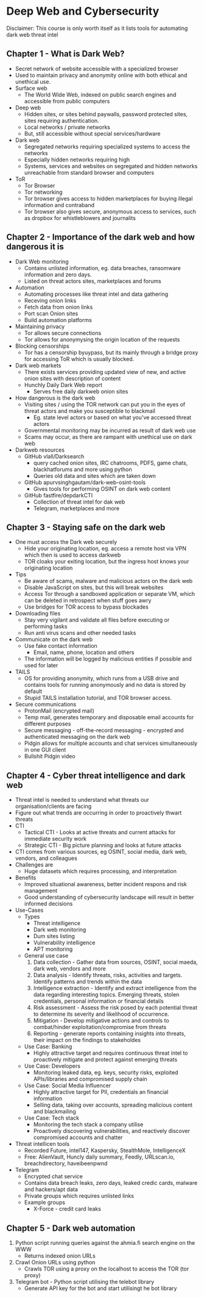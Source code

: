 # Deep Web and Cybersecurity

Disclaimer: This course is only worth itself as it lists tools for automating dark web threat intel

## Chapter 1 - What is Dark Web?
- Secret network of website accessible with a specialized browser
- Used to maintain privacy and anonymity online with both ethical and unethical use.
- Surface web
    - The World Wide Web, indexed on public search engines and accessible from public computers
- Deep web
    - Hidden sites, or sites behind paywalls, password protected sites, sites requiring authentication.
    - Local networks / private networks
    - But, still accessible without special services/hardware
- Dark web
    - Segregated networks requiring specialized systems to access the networks
    - Especially hidden networks requiring high
    - Systems, services and websites on segregated and hidden networks unreachable from standard browser and computers
- ToR
    - Tor Browser
    - Tor networking
    - Tor browser gives access to hidden marketplaces for buying illegal information and contraband
    - Tor browser also gives secure, anonymous access to services, such as dropbox for whistleblowers and journalits

## Chapter 2 - Importance of the dark web and how dangerous it is
- Dark Web monitoring
    - Contains unlisted information, eg. data breaches, ransomware information and zero days.
    - Listed on threat actors sites, marketplaces and forums
- Automation
    - Automating processes like threat intel and data gathering
    - Receving onion links
    - Fetch data from onion links
    - Port scan Onion sites
    - Build automation platforms
- Maintaining privacy
    - Tor allows secure connections
    - Tor allows for anonymysing the origin location of the requests
- Blocking censorships
    - Tor has a censorship byuypass, but its mainly through a bridge proxy for accessing ToR which is usually blocked.
- Dark web markets
    - There exists services providing updated view of new, and active onion sites with description of content
    - Hunchly Daily Dark Web report
        - Serves free daily darkweb onion sites
- How dangerous is the dark web
    - Visiting sites / using the TOR network can put you in the eyes of threat actors and make you susceptible to blackmail
        - Eg. state level actors or based on what you've accessed threat actors  
    - Governmental monitoring may be incurred as result of dark web use
    - Scams may occur, as there are rampant with unethical use on dark web
- Darkweb resources
    - GitHub vlall/Darksearch
        - query cached onion sites, IRC chatrooms, PDFS, game chats, blackhatforums and more using python
        - Queries old data and sites which are taken down
    - GitHub apurvsinghgautam/dark-web-osint-tools
        - Gives tools for performing OSINT on dark web content
    - GitHub fastfire/depdarkCTI
        - Collection of threat intel for dak web
        - Telegram, marketplaces and more

## Chapter 3 - Staying safe on the dark web
- One must access the Dark web securely
    - Hide your originating location, eg. access a remote host via VPN which then is used to access darkweb
    - TOR cloaks your exiting location, but the ingress host knows your originating location
- Tips
    - Be aware of scams, malware and malicious actors on the dark web
    - Disable JavaScript on sites, but this will break websites
    - Access Tor through a sandboxed application or separate VM, which can be deleted in retrospect when stuff goes awry
    - Use bridges for TOR access to bypass blockades
- Downloading files
    - Stay very vigilant and validate all files before executing or performing tasks
    - Run anti virus scans and other needed tasks
- Communicate on the dark web
    - Use fake contact information
        - Email, name, phone, location and others
    - The information will be logged by malicious entities if possible and used for later
- TAILS
    - OS for providing anonymity, which runs from a USB drive and contains tools for running anonymously and no data is stored by default
    - Stupid TAILS installation tutorial, and TOR browser access.
- Secure communications
    - ProtonMail (encrypted mail)
    - Temp mail, generates temporary and disposable email accounts for different purposes
    - Secure messaging - off-the-record messaging - encrypted and authenticated messaging on the dark web
    - Pidgin allows for multiple accounts and chat services simultaneously in one GUI client
    - Bullshit Pidgin video

## Chapter 4 - Cyber threat intelligence and dark web
- Threat intel is needed to understand what threats our organisation/clients are facing
- Figure out what trends are occurring in order to proactively thwart threats
- CTI
    - Tactical CTI - Looks at active threats and current attacks for immediate security work
    - Strategic CTI - Big picture planning and looks at future attacks
- CTI comes from various sources, eg OSINT, social media, dark web, vendors, and colleagues
- Challenges are
    - Huge datasets which requires processing, and interpretation
- Benefits
    - Improved situational awareness, better incident respons and risk management
    - Good understanding of cybersecurity landscape will result in better informed decisions
- Use-Cases
    - Types
        - Threat intelligence
        - Dark web monitoring
        - Dum sites listing
        - Vulnerability intelligence
        - APT monitoring
    - General use case
        1. Data collection - Gather data from sources, OSINT, social maeda, dark web, vendors and more
        1. Data analysis - Identify threats, risks, activities and targets.  Identify patterns and trends within the data
        1. Intelligence extraction - Identify and extract intelligence from the data regarding interesting topics. Emerging threats, stolen credentials, personal information or financial details
        1. Risk assessment - Assess the risk posed by each potential threat to determine its severity and likelihood of occurrence.
        1. Mitigation - Develop mitigative actions and controls to combat/hinder exploitation/compromise from threats
        1. Reporting - generate reports containing insights into threats, their impact on the findings to stakeholdes
    - Use Case: Banking
        - Highly attractive target and requires continuous threat intel to proactively mitigate and protect against emerging threats
    - Use Case: Developers
        - Monitoring leaked data, eg. keys, security risks, exploited APIs/libraries and compromised supply chain
    - Use Case: Social Media Influencer
        - Highly attractive target for PII, credentials an financial information
        - Selling data, taking over accounts, spreading malicious content and blackmailing
    - Use Case: Tech stack
        - Monitoring the tech stack a company utilise
        - Proactively discovering vulnerabilities, and reactively discover compromised accounts and chatter
- Threat intellicen tools
    - Recorded Future, intel147, Kaspersky, StealthMole, IntelligenceX
    - Free: AlienVault, Huncly daily summary, Feedly, URLscan.io, breachdirectory, haveibeenpwnd
- Telegram
    - Encrypted chat service
    - Contains data breach leaks, zero days, leaked credic cards, malware and hackers/apt data
    - Private groups which requires unlisted links
    - Example groups
        - X-Force - credit card leaks

## Chapter 5 - Dark web automation
1. Python script running queries against the ahmia.fi search engine on the WWW
    - Returns indexed onion URLs
1. Crawl Onion URLs using python
    - Crawls TOR using a proxy on the localhost to access the TOR (tor proxy)
1. Telegram bot - Python script  utilising the telebot library
    - Generate API key for the bot and start utilisingt he bot library

